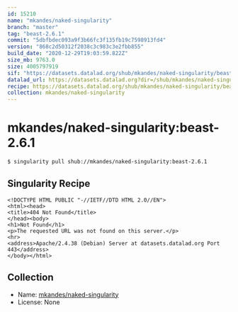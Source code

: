 ```yaml
---
id: 15210
name: "mkandes/naked-singularity"
branch: "master"
tag: "beast-2.6.1"
commit: "5dbfbdec093a9f3b66fc3f135fb19c7598913fd4"
version: "868c2d50312f2038c3c983c3e2fbb855"
build_date: "2020-12-29T19:03:59.822Z"
size_mb: 9763.0
size: 4005797919
sif: "https://datasets.datalad.org/shub/mkandes/naked-singularity/beast-2.6.1/2020-12-29-5dbfbdec-868c2d50/868c2d50312f2038c3c983c3e2fbb855.sif"
datalad_url: https://datasets.datalad.org?dir=/shub/mkandes/naked-singularity/beast-2.6.1/2020-12-29-5dbfbdec-868c2d50/
recipe: https://datasets.datalad.org/shub/mkandes/naked-singularity/beast-2.6.1/2020-12-29-5dbfbdec-868c2d50/Singularity
collection: mkandes/naked-singularity
---
```


# mkandes/naked-singularity:beast-2.6.1

```bash
$ singularity pull shub://mkandes/naked-singularity:beast-2.6.1
```

## Singularity Recipe

```singularity
<!DOCTYPE HTML PUBLIC "-//IETF//DTD HTML 2.0//EN">
<html><head>
<title>404 Not Found</title>
</head><body>
<h1>Not Found</h1>
<p>The requested URL was not found on this server.</p>
<hr>
<address>Apache/2.4.38 (Debian) Server at datasets.datalad.org Port 443</address>
</body></html>
```

## Collection

 - Name: [mkandes/naked-singularity](https://github.com/mkandes/naked-singularity)
 - License: None

